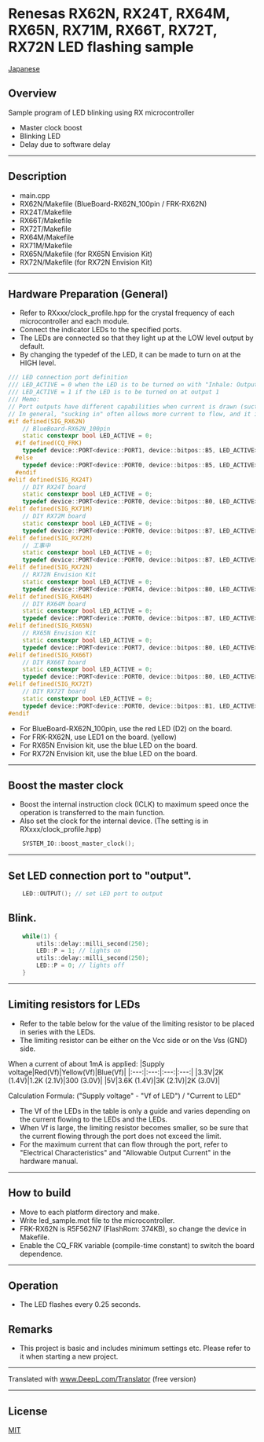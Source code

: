 Renesas RX62N, RX24T, RX64M, RX65N, RX71M, RX66T, RX72T, RX72N LED flashing sample
=========

[Japanese](READMEja.md)
   
## Overview
Sample program of LED blinking using RX microcontroller

- Master clock boost
- Blinking LED
- Delay due to software delay

---

## Description
- main.cpp
- RX62N/Makefile (BlueBoard-RX62N_100pin / FRK-RX62N)
- RX24T/Makefile
- RX66T/Makefile
- RX72T/Makefile
- RX64M/Makefile
- RX71M/Makefile
- RX65N/Makefile (for RX65N Envision Kit)
- RX72N/Makefile (for RX72N Envision Kit)

---

## Hardware Preparation (General)
 - Refer to RXxxx/clock_profile.hpp for the crystal frequency of each microcontroller and each module.
 - Connect the indicator LEDs to the specified ports.
 - The LEDs are connected so that they light up at the LOW level output by default.
 - By changing the typedef of the LED, it can be made to turn on at the HIGH level.
   
```C++
/// LED connection port definition
/// LED_ACTIVE = 0 when the LED is to be turned on with "Inhale: Output 0
/// LED_ACTIVE = 1 if the LED is to be turned on at output 1
/// Memo:
// Port outputs have different capabilities when current is drawn (suction) and when current is swept (discharge).
// In general, "sucking in" often allows more current to flow, and it is customary to follow that convention and connect with "sucking in".
#if defined(SIG_RX62N)
	// BlueBoard-RX62N_100pin
	static constexpr bool LED_ACTIVE = 0;
  #if defined(CQ_FRK)
	typedef device::PORT<device::PORT1, device::bitpos::B5, LED_ACTIVE> LED;
  #else
	typedef device::PORT<device::PORT0, device::bitpos::B5, LED_ACTIVE> LED;
  #endif
#elif defined(SIG_RX24T)
	// DIY RX24T board
	static constexpr bool LED_ACTIVE = 0;
	typedef device::PORT<device::PORT0, device::bitpos::B0, LED_ACTIVE> LED;
#elif defined(SIG_RX71M)
	// DIY RX72M board
	static constexpr bool LED_ACTIVE = 0;
	typedef device::PORT<device::PORT0, device::bitpos::B7, LED_ACTIVE> LED;
#elif defined(SIG_RX72M)
	// 工事中
	static constexpr bool LED_ACTIVE = 0;
	typedef device::PORT<device::PORT0, device::bitpos::B7, LED_ACTIVE> LED;
#elif defined(SIG_RX72N)
	// RX72N Envision Kit
	static constexpr bool LED_ACTIVE = 0;
	typedef device::PORT<device::PORT4, device::bitpos::B0, LED_ACTIVE> LED;
#elif defined(SIG_RX64M)
	// DIY RX64M board
	static constexpr bool LED_ACTIVE = 0;
	typedef device::PORT<device::PORT0, device::bitpos::B7, LED_ACTIVE> LED;
#elif defined(SIG_RX65N)
	// RX65N Envision Kit
	static constexpr bool LED_ACTIVE = 0;
	typedef device::PORT<device::PORT7, device::bitpos::B0, LED_ACTIVE> LED;
#elif defined(SIG_RX66T)
	// DIY RX66T board
	static constexpr bool LED_ACTIVE = 0;
	typedef device::PORT<device::PORT0, device::bitpos::B0, LED_ACTIVE> LED;
#elif defined(SIG_RX72T)
	// DIY RX72T board
	static constexpr bool LED_ACTIVE = 0;
	typedef device::PORT<device::PORT0, device::bitpos::B1, LED_ACTIVE> LED;
#endif
```
- For BlueBoard-RX62N_100pin,  use the red LED (D2) on the board.
- For FRK-RX62N, use LED1 on the board. (yellow) 
- For RX65N Envision kit, use the blue LED on the board.
- For RX72N Envision kit, use the blue LED on the board.

---

## Boost the master clock
- Boost the internal instruction clock (ICLK) to maximum speed once the operation is transferred to the main function.
- Also set the clock for the internal device. (The setting is in RXxxx/clock_profile.hpp)

```C++
    SYSTEM_IO::boost_master_clock();
```

---

## Set LED connection port to "output".

```C++
	LED::OUTPUT(); // set LED port to output
```

## Blink.

```C++
	while(1) {
		utils::delay::milli_second(250);
		LED::P = 1; // lights on
		utils::delay::milli_second(250);
		LED::P = 0; // lights off
	}
````

---

## Limiting resistors for LEDs

- Refer to the table below for the value of the limiting resistor to be placed in series with the LEDs.
- The limiting resistor can be either on the Vcc side or on the Vss (GND) side.

When a current of about 1mA is applied:
|Supply voltage|Red(Vf)|Yellow(Vf)|Blue(Vf)|
|:---:|:---:|:---:|:---:|
|3.3V|2K (1.4V)|1.2K (2.1V)|300 (3.0V)|
|5V|3.6K (1.4V)|3K (2.1V)|2K (3.0V)|

Calculation Formula:
  ("Supply voltage" - "Vf of LED") / "Current to LED"   

- The Vf of the LEDs in the table is only a guide and varies depending on the current flowing to the LEDs and the LEDs.
- When Vf is large, the limiting resistor becomes smaller, so be sure that the current flowing through the port does not exceed the limit.
- For the maximum current that can flow through the port, refer to "Electrical Characteristics" and "Allowable Output Current" in the hardware manual.

---
   
## How to build

- Move to each platform directory and make.
- Write led_sample.mot file to the microcontroller.
- FRK-RX62N is R5F562N7 (FlashRom: 374KB), so change the device in Makefile.
- Enable the CQ_FRK variable (compile-time constant) to switch the board dependence.

---
   
## Operation
- The LED flashes every 0.25 seconds.
    
## Remarks
- This project is basic and includes minimum settings etc. Please refer to it when starting a new project.   
   
---

Translated with www.DeepL.com/Translator (free version)

---
   
License
----

[MIT](../LICENSE)
